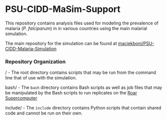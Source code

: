 # PSU-CIDD-MaSim-Support

This repository contains analysis files used for modeling the prevalence of malaria (*P. falciparum*) in in various countries using the main malarial simulation.

The main repository for the simulation can be found at [maciekboni/PSU-CIDD-Malaria-Simulation](https://github.com/maciekboni/PSU-CIDD-Malaria-Simulation)

### Repository Organization

/ - The root directory contains scripts that may be run from the command line that of use with the simulation.

bash/ - The `bash` directory contains Bash scripts as well as job files that may be manipulated by the Bash scripts to run replicates on the [Roar Supercomputer](https://www.icds.psu.edu/computing-services/roar-user-guide/)

include/ - The `include` directory contains Python scripts that contain shared code and cannot be run on their own.

